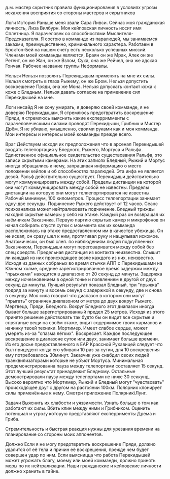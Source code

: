 д.м. мастер скрытник
	правила функционирования в условиях угрозы искажения восприятия со стороны мастеров и скрытников

Логи История
	Раньше меня звали Сара Ливси. Сейчас моя гражданская личность, Лиза Вилбурн. Моя кейповская личность носит имя Сплетница. Я парачеловек со способностями Мыслителя-Предсказателя. 
	Я состою в комманде из паралюдей, мы занимаемся заказми, преимущественно, криминального характера. Работаем в Броктон-Бей на нашем счету есть несколько успешных миссий. Членами моей комманды являются, Браян он же Мрак, Алек он же Регент, он же Жан, он же Взлом, Сука, она же Рейчел, она же адская Гончая. Рабочее название группы Неформалы.

Нельзя
	Нельзя позволять Перекидышам применять на мне их силы. 
	Нельзя смотреть в глаза Рыжему, он же Бром. Нельзя допустить воскрешение Пряди, она же Мона. Нельзя допускать контакт кожа к коже с Бледным. 
	Нельзя давать согласие на применение сил Перекидышей на мне. 

Логи инсайд
	Я не хочу умирать, я доверяю своей комманде, я не доверяю Перекидышам, 
	Я стремлюсь предотвратить воскрешение Пряди, я стремлюсь выяснить какие експерримменты с парачеловеческими силами проводят Перекидыши, Грибник и Мистер Дрём. 
	Я не убиваю, умышленно, своими руками как и моя комманда. Мои интересы и интересы моей комманды прежде всего. 


Враг
	Действуем исходя их предположения что в арсенал Перекидышей входять телепортация у Бледного, Рыжего, Мортуса и Ральфа. 
	Единственное официальное свидетельство существования Ральфа, это записи скрытыми камерами. На этих записях Бледный, Рыжий и Мортус иногда обращались к нему, запрашивая информацию о место положении кейпов и об способностях паралюдей. Эта инфа не является дезой. Ральф действительно существует. 
	Перекидыши действительно могут коммуницировать между собой. 
	Пределы дистанции на которой они могут коммуницировать между собой не известны.
	Пределы дистанции на которую они могут теллепортироватся не известны. Рабочий минимум, 100 километров. 
	Процесс теллепортации занимает одну-две секунды.
	Подчинение Рыжего действует от 12 часов. Сеанс психоанализа может нейтрализовать подчинение.
	Бледный трижды находил скрытые камеры у себя на этаже. Каждый раз он возвращал их наёмникам Заказчика. Первую партию скрытых камер и микрофонов он начал собирать спустя сутки с моммента как их комманда расположилась на этаже предоставленном им в качестве убежища. Он не искал, он сразу шел к ним, протягивал руку и нащупывал искомое. Анатомически, он был слеп.
	по наблюдениям людей подкупленных Заказчиком, Перекидыши могут переговариватся между собой без спец средств. Предельная дистанция из контакта неизвестна.
	Слышит ли каждый из них происходящее возле каждого из них, неизвестно.
	Исходя из данных собраных во время стычки АПП с Перекидышами на Южном холме,
	среднее зарегистрированное время задержки между "прыжками" находится в диапазоне от 20 секунд до минуты. Задержка между исчезновением в одной точке и появлением в другой от двух секунд до минуты.
	Лучший результат показал Бледный, три "прыжка" подряд за минуту и восемь секунд с задержкой в секунду, две и снова в секунду.
	Моя сила говорит что диапазон в котором они могут "прыгать" ограничен диапазоном от метра до двух вокруг Рыжего, Мертвеца, Пряди, Бледного. Вокруг Бледного этот диапазон иногда бывает больше зарегистрированный предел 25 метров.
	Исходя из этого принято решение действовать так будто бы он видит все скрытые и спрятаные вещи на своём этаже, видит содержимое твоих карманов и начинку твоей техники.
	Мортимер. Имеет слабое сердце, может умереть из-за "спазма лёгких". Воскресает. Каждое последующее воскрешение в диапазоне суток или двух, занимает больше времени. Из его досье предоставленного в ЕАР Крассной Рукавицей следует что был прицедент когда его убивали 10 раз за сутки, для 10 воскрешения ему потребовалось 30минут. Заказчик уже снабдил своих людей транквилизаторами которые не убъют Мортуса.
	Минимальная продемонстрированна пауза между телепортами составляет 15 секунд. Этот лучший результат принадлежит Бледному. Остальные демонстрировали паузу между телепортами не ниже 30 секкунд.
	Высоко вероятно что Мортимер, Рыжий и Бледный могут "чувствовать" происходящее друг с другом на растоянии 100км.
	Полярник клонирует силы применённые к нему. Смотри приложение Полярник\Лунг.

Задачи 
	Выяснить их слабости и уязвимости. Узнать больше о том как работают их силы.
	Вбить клин между ними и Грибником. Оценить потенциал и угрозу которую представляют експеррименты Дрема и Гриба.

Стремительность и быстрая реакция нужны для урезания времени на планирование со стороны моих аппонентов.


Должно
	Если я не могу предотвратить воскрешение Пряди, должно удалится от её тела и причин её воскрешения, прежде чем будет совершен удар по ним. 
	Если выясницца что работа Перекидышей может угрожать благу, моему или моей комманды, должно принять меры по их нейтрализации. 
	Наши гражданские и кейповские личности должно хранить в тайне. 
